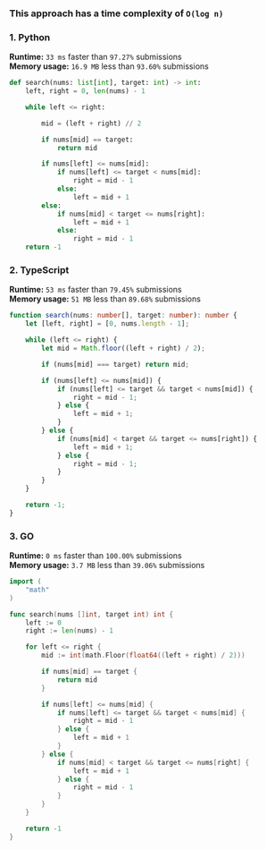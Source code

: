 ### This approach has a time complexity of `O(log n)`

### 1. Python

**Runtime:** `33 ms` faster than `97.27%` submissions  
**Memory usage:** `16.9 MB` less than `93.60%` submissions  

``` python
def search(nums: list[int], target: int) -> int:
    left, right = 0, len(nums) - 1

    while left <= right:

        mid = (left + right) // 2

        if nums[mid] == target:
            return mid

        if nums[left] <= nums[mid]:
            if nums[left] <= target < nums[mid]:
                right = mid - 1
            else:
                left = mid + 1
        else:
            if nums[mid] < target <= nums[right]:
                left = mid + 1
            else:
                right = mid - 1
    return -1
```

### 2. TypeScript

**Runtime:** `53 ms` faster than `79.45%` submissions  
**Memory usage:** `51 MB` less than `89.68%` submissions  

``` typescript
function search(nums: number[], target: number): number {
    let [left, right] = [0, nums.length - 1];

    while (left <= right) {
        let mid = Math.floor((left + right) / 2);

        if (nums[mid] === target) return mid;

        if (nums[left] <= nums[mid]) {
            if (nums[left] <= target && target < nums[mid]) {
                right = mid - 1;
            } else {
                left = mid + 1;
            }
        } else {
            if (nums[mid] < target && target <= nums[right]) {
                left = mid + 1;
            } else {
                right = mid - 1;
            }
        }
    }

    return -1;
}
```

### 3. GO

**Runtime:** `0 ms` faster than `100.00%` submissions  
**Memory usage:** `3.7 MB` less than `39.06%` submissions  

``` go
import (
	"math"
)

func search(nums []int, target int) int {
	left := 0
	right := len(nums) - 1

	for left <= right {
		mid := int(math.Floor(float64((left + right) / 2)))

		if nums[mid] == target {
			return mid
		}

		if nums[left] <= nums[mid] {
			if nums[left] <= target && target < nums[mid] {
				right = mid - 1
			} else {
				left = mid + 1
			}
		} else {
			if nums[mid] < target && target <= nums[right] {
				left = mid + 1
			} else {
				right = mid - 1
			}
		}
	}

	return -1
}
```